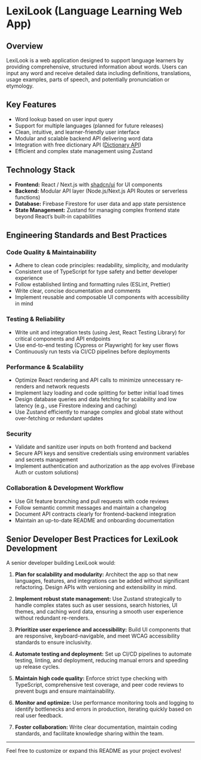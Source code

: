# LexiLook (Language Learning Web App)

## Overview

LexiLook is a web application designed to support language learners by providing comprehensive, structured information about words. Users can input any word and receive detailed data including definitions, translations, usage examples, parts of speech, and potentially pronunciation or etymology.

## Key Features

- Word lookup based on user input query
- Support for multiple languages (planned for future releases)
- Clean, intuitive, and learner-friendly user interface
- Modular and scalable backend API delivering word data
- Integration with free dictionary API ([Dictionary API](https://api.dictionaryapi.dev/api/v2/entries/en/<word>))
- Efficient and complex state management using Zustand

## Technology Stack

- **Frontend:** React / Next.js with [shadcn/ui](https://ui.shadcn.com/) for UI components
- **Backend:** Modular API layer (Node.js/Next.js API Routes or serverless functions)
- **Database:** Firebase Firestore for user data and app state persistence
- **State Management:** Zustand for managing complex frontend state beyond React’s built-in capabilities

## Engineering Standards and Best Practices

### Code Quality & Maintainability

- Adhere to clean code principles: readability, simplicity, and modularity
- Consistent use of TypeScript for type safety and better developer experience
- Follow established linting and formatting rules (ESLint, Prettier)
- Write clear, concise documentation and comments
- Implement reusable and composable UI components with accessibility in mind

### Testing & Reliability

- Write unit and integration tests (using Jest, React Testing Library) for critical components and API endpoints
- Use end-to-end testing (Cypress or Playwright) for key user flows
- Continuously run tests via CI/CD pipelines before deployments

### Performance & Scalability

- Optimize React rendering and API calls to minimize unnecessary re-renders and network requests
- Implement lazy loading and code splitting for better initial load times
- Design database queries and data fetching for scalability and low latency (e.g., use Firestore indexing and caching)
- Use Zustand efficiently to manage complex and global state without over-fetching or redundant updates

### Security

- Validate and sanitize user inputs on both frontend and backend
- Secure API keys and sensitive credentials using environment variables and secrets management
- Implement authentication and authorization as the app evolves (Firebase Auth or custom solutions)

### Collaboration & Development Workflow

- Use Git feature branching and pull requests with code reviews
- Follow semantic commit messages and maintain a changelog
- Document API contracts clearly for frontend-backend integration
- Maintain an up-to-date README and onboarding documentation

## Senior Developer Best Practices for LexiLook Development

A senior developer building LexiLook would:

1. **Plan for scalability and modularity:** Architect the app so that new languages, features, and integrations can be added without significant refactoring. Design APIs with versioning and extensibility in mind.

2. **Implement robust state management:** Use Zustand strategically to handle complex states such as user sessions, search histories, UI themes, and caching word data, ensuring a smooth user experience without redundant re-renders.

3. **Prioritize user experience and accessibility:** Build UI components that are responsive, keyboard-navigable, and meet WCAG accessibility standards to ensure inclusivity.

4. **Automate testing and deployment:** Set up CI/CD pipelines to automate testing, linting, and deployment, reducing manual errors and speeding up release cycles.

5. **Maintain high code quality:** Enforce strict type checking with TypeScript, comprehensive test coverage, and peer code reviews to prevent bugs and ensure maintainability.

6. **Monitor and optimize:** Use performance monitoring tools and logging to identify bottlenecks and errors in production, iterating quickly based on real user feedback.

7. **Foster collaboration:** Write clear documentation, maintain coding standards, and facilitate knowledge sharing within the team.

---

Feel free to customize or expand this README as your project evolves!
